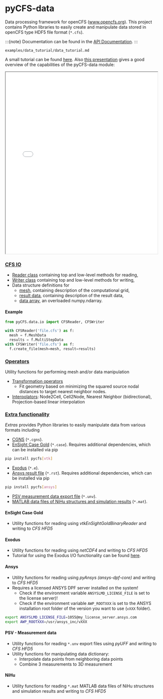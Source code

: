 # pyCFS-data

Data processing framework for openCFS (www.opencfs.org). This project contains Python libraries to easily create and
manipulate data stored in openCFS type HDF5 file format (`*.cfs`).

:::{note}
Documentation can be found in the [API Documentation](./generated/pyCFS.data.rst).
:::

```{toctree}
examples/data_tutorial/data_tutorial.md
```

A small tutorial can be found [here](./examples/data_tutorial/data_tutorial.md). 
Also [this presentation](./embedded/presentation_data/presentation.pdf) gives a good overview of the capabilities of the pyCFS-data module:

<iframe src="./embedded/presentation_data/export/index.html" width="100%" height="600px"></iframe>

### [CFS IO](./generated/pyCFS.data.io.rst)

- [Reader class](./generated/pyCFS.data.io.CFSReader.rst) containing top and low-level methods for reading,
- [Writer class](./generated/pyCFS.data.io.CFSWriter.rst) containing top and low-level methods for writing,
- Data structure definitions for
    - [mesh](./generated/pyCFS.data.io.CFSMeshData.rst), containing description of the computational grid,
    - [result data](./generated/pyCFS.data.io.CFSResultData.rst), containing description of the result data,
    - [data array](./generated/pyCFS.data.io.CFSArray.rst), an overloaded numpy.ndarray.

#### Example

```python
from pyCFS.data.io import CFSReader, CFSWriter

with CFSReader('file.cfs') as f:
  mesh = f.MeshData
  results = f.MultiStepData
with CFSWriter('file.cfs') as f:
  f.create_file(mesh=mesh, result=results)
```

### [Operators](./generated/pyCFS.data.operators.rst)

Utility functions for performing mesh and/or data manipulation

- [Transformation operators](./generated/pyCFS.data.operators.transformation.rst)
    - Fit geometry based on minimizing the squared source nodal distances to target nearest neighbor nodes.
- [Interpolators](./generated/pyCFS.data.operators.interpolators.rst): Node2Cell, Cell2Node, Nearest Neighbor (bidirectional), Projection-based linear interpolation

### [Extra functionality](./generated/pyCFS.data.extras.rst)

*Extras* provides Python libraries to easily manipulate data from various formats including

- [CGNS](./generated/pyCFS.data.extras.cgns_io.rst) (`*.cgns`).
- [EnSight Case Gold](./generated/pyCFS.data.extras.ensight_io.rst) (`*.case`). Requires additional dependencies, which can be installed via pip

```sh
pip install pycfs[vtk]
```

- [Exodus](./generated/pyCFS.data.extras.exodus_io.rst) (`*.e`).
- [Ansys result file](./generated/pyCFS.data.extras.ansys_io.rst) (`*.rst`). Requires additional dependencies, which can be installed via pip

```sh
pip install pycfs[ansys]
```

- [PSV measurement data export file](./generated/pyCFS.data.extras.psv_io.rst) (`*.unv`).
- [MATLAB data files of NiHu structures and simulation results](./generated/pyCFS.data.extras.nihu_io.rst) (`*.mat`).

#### EnSight Case Gold

- Utility functions for reading using *vtkEnSightGoldBinaryReader* and writing to *CFS HFD5*

#### Exodus

- Utility functions for reading using *netCDF4* and writing to *CFS HFD5*
- Tutorial for using the Exodus I/O functionality can be found [here](./examples/data_tutorial/exodus_io_tutorial/exodus_io_tutorial.md).

#### Ansys

- Utility functions for reading using *pyAnsys (ansys-dpf-core)* and writing to *CFS HFD5*
- Requires a licensed ANSYS DPF server installed on the system!
    - Check if the environment variable `ANSYSLMD_LICENSE_FILE` is set to the license server)!
    - Check if the environment variable `AWP_ROOTXXX` is set to the ANSYS installation root folder of the version you
      want to use (`vXXX` folder).

```sh
export ANSYSLMD_LICENSE_FILE=1055@my_license_server.ansys.com
export AWP_ROOTXXX=/usr/ansys_inc/vXXX
```

#### PSV - Measurement data

- Utility functions for reading `*.unv` export files using *pyUFF* and writing to *CFS HFD5*
- Utility functions for manipulating data dictionary:
    - Interpolate data points from neighboring data points
    - Combine 3 measurements to 3D measurement

#### NiHu

- Utility functions for reading `*.mat` MATLAB data files of NiHu structures and simulation results and writing to *CFS
  HFD5*